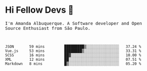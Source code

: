 # Hi Fellow Devs :wave:
   
<p>
  <samp>
    I'm Amanda Albuquerque. A Software developer and Open Source Enthusiast from São Paulo.
  </samp>

  
<!--   [![Twitter Follow](https://img.shields.io/twitter/follow/alalbux?style=social)](https://www.twitter.com/alalbux)
  [![Linkedin Badge](https://img.shields.io/badge/-alalbux-blue?style=flat-square&logo=Linkedin&logoColor=white&link=https://www.linkedin.com/in/alalbux/)](https://www.linkedin.com/in/alalbux/)
  [![Medium Badge](https://img.shields.io/badge/-alalbux-black?style=flat-square&logo=Medium&logoColor=white&link=https://medium.com/@alalbux)](https://medium.com/@alalbux) -->
</p>

  <br/>
  

<!--START_SECTION:waka-->
```text
JSON       59 mins         █████████▒░░░░░░░░░░░░░░░   37.24 % 
Vue.js     53 mins         ████████▒░░░░░░░░░░░░░░░░   33.31 % 
SCSS       16 mins         ██▓░░░░░░░░░░░░░░░░░░░░░░   10.00 % 
XML        12 mins         ██░░░░░░░░░░░░░░░░░░░░░░░   07.51 % 
Markdown   8 mins          █▒░░░░░░░░░░░░░░░░░░░░░░░   05.20 % 
```
<!--END_SECTION:waka-->

